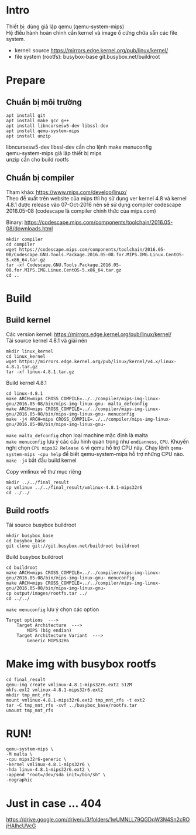 # Intro
Thiết bị: dùng giả lập qemu (qemu-system-mips) <br>
Hệ điều hành hoàn chỉnh cần kernel và image ổ cứng chứa sẵn các file system.
- kernel: source https://mirrors.edge.kernel.org/pub/linux/kernel/
- file system (rootfs): busybox-base git.busybox.net/buildroot

# Prepare
## Chuẩn bị môi trường
```
apt install git
apt install make gcc g++
apt install libncursesw5-dev libssl-dev
apt install qemu-system-mips
apt install unzip
```
libncursesw5-dev libssl-dev cần cho lệnh make menuconfig <br>
qemu-system-mips giả lập thiết bị mips <br>
unzip cần cho build rootfs

## Chuẩn bị compiler
Tham khảo: https://www.mips.com/develop/linux/ <br>
Theo đề xuất trên website của mips thì họ sử dụng ver kernel 4.8 và kernel 4.8.1 được release vào 07-Oct-2016 nên sẽ sử dụng compiler codescape 2016.05-08 (codescape là compiler chính thức của mips.com) <br>

Binary: https://codescape.mips.com/components/toolchain/2016.05-08/downloads.html

```
mkdir compiler
cd compiler
wget https://codescape.mips.com/components/toolchain/2016.05-08/Codescape.GNU.Tools.Package.2016.05-08.for.MIPS.IMG.Linux.CentOS-5.x86_64.tar.gz
tar -xf Codescape.GNU.Tools.Package.2016.05-08.for.MIPS.IMG.Linux.CentOS-5.x86_64.tar.gz
cd ..
```

# Build
## Build kernel
Các version kernel: https://mirrors.edge.kernel.org/pub/linux/kernel/ <br>
Tải source kernel 4.8.1 và giải nén
```
mkdir linux_kernel
cd linux_kernel
wget https://mirrors.edge.kernel.org/pub/linux/kernel/v4.x/linux-4.8.1.tar.gz
tar -xf linux-4.8.1.tar.gz
```
Build kernel 4.8.1
```
cd linux-4.8.1
make ARCH=mips CROSS_COMPILE=../../compiler/mips-img-linux-gnu/2016.05-08/bin/mips-img-linux-gnu- malta_defconfig 
make ARCH=mips CROSS_COMPILE=../../compiler/mips-img-linux-gnu/2016.05-08/bin/mips-img-linux-gnu- menuconfig 
make -j4 ARCH=mips CROSS_COMPILE=../../compiler/mips-img-linux-gnu/2016.05-08/bin/mips-img-linux-gnu-
```
`make malta_defconfig` chọn loại machine mặc định là malta <br>
`make menuconfig` lưu ý các cấu hình quan trọng như `endianness`, `CPU`. Khuyến nghị chọn `CPU mips32 Release 6` vì qemu hỗ trợ CPU này. Chạy lệnh `qemu-system-mips -cpu help` để biết qemu-system-mips hỗ trợ những CPU nào. <br>
`make -j4` bắt đầu build kernel

Copy vmlinux về thư mục riêng
```
mkdir ../../final_result
cp vmlinux ../../final_result/vmlinux-4.8.1-mips32r6
cd ../../
```

## Build rootfs
Tải source busybox buildroot
```
mkdir busybox_base
cd busybox_base
git clone git://git.busybox.net/buildroot buildroot
```
Build busybox buildroot
```
cd buildroot
make ARCH=mips CROSS_COMPILE=../../compiler/mips-img-linux-gnu/2016.05-08/bin/mips-img-linux-gnu- menuconfig
make ARCH=mips CROSS_COMPILE=../../compiler/mips-img-linux-gnu/2016.05-08/bin/mips-img-linux-gnu-
cp output/images/rootfs.tar ../
cd ../../
```
`make menuconfig` lưu ý chọn các option
```
Target options  --->
    Target Architecture  --->
        MIPS (big endian)
    Target Architecture Variant  --->
        Generic MIPS32R6
```
# Make img with busybox rootfs
```
cd final_result
qemu-img create vmlinux-4.8.1-mips32r6.ext2 512M
mkfs.ext2 vmlinux-4.8.1-mips32r6.ext2
mkdir tmp_mnt_rfs
mount vmlinux-4.8.1-mips32r6.ext2 tmp_mnt_rfs -t ext2
tar -C tmp_mnt_rfs -xvf ../busybox_base/rootfs.tar
umount tmp_mnt_rfs
```
# RUN!
```
qemu-system-mips \
-M malta \
-cpu mips32r6-generic \
-kernel vmlinux-4.8.1-mips32r6 \
-hda linux-4.8.1-mips32r6.ext2 \
-append "root=/dev/sda init=/bin/sh" \
-nographic
```
# Just in case ... 404
https://drive.google.com/drive/u/3/folders/1wUMNLL79QGDqW3N4Sn2cROjHAIhcUVcG
